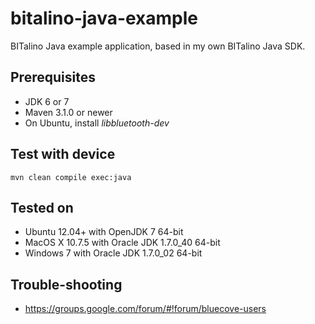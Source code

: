 bitalino-java-example
======================================

BITalino Java example application, based in my own BITalino Java SDK.

## Prerequisites ##
- JDK 6 or 7
- Maven 3.1.0 or newer
- On Ubuntu, install _libbluetooth-dev_

## Test with device ##
```
mvn clean compile exec:java
```

## Tested on ##
- Ubuntu 12.04+ with OpenJDK 7 64-bit
- MacOS X 10.7.5 with Oracle JDK 1.7.0_40 64-bit
- Windows 7 with Oracle JDK 1.7.0_02 64-bit 

## Trouble-shooting ##
- https://groups.google.com/forum/#!forum/bluecove-users
